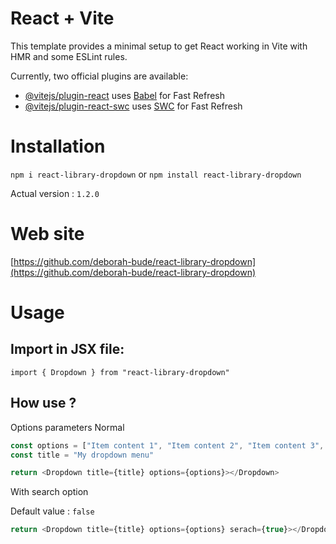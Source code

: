 # React + Vite

This template provides a minimal setup to get React working in Vite with HMR and some ESLint rules.

Currently, two official plugins are available:

- [@vitejs/plugin-react](https://github.com/vitejs/vite-plugin-react/blob/main/packages/plugin-react/README.md) uses [Babel](https://babeljs.io/) for Fast Refresh
- [@vitejs/plugin-react-swc](https://github.com/vitejs/vite-plugin-react-swc) uses [SWC](https://swc.rs/) for Fast Refresh

# Installation
`npm i react-library-dropdown`
or
`npm install react-library-dropdown`

Actual version : `1.2.0`

# Web site
[https://github.com/deborah-bude/react-library-dropdown](https://github.com/deborah-bude/react-library-dropdown)

# Usage
## Import in JSX file:
`import { Dropdown } from "react-library-dropdown"`

## How use ?
Options parameters
Normal
``` js
const options = ["Item content 1", "Item content 2", "Item content 3", "Item content 4"]
const title = "My dropdown menu"

return <Dropdown title={title} options={options}></Dropdown>

```

With search option

Default value : `false`
``` js
return <Dropdown title={title} options={options} serach={true}></Dropdown>
```